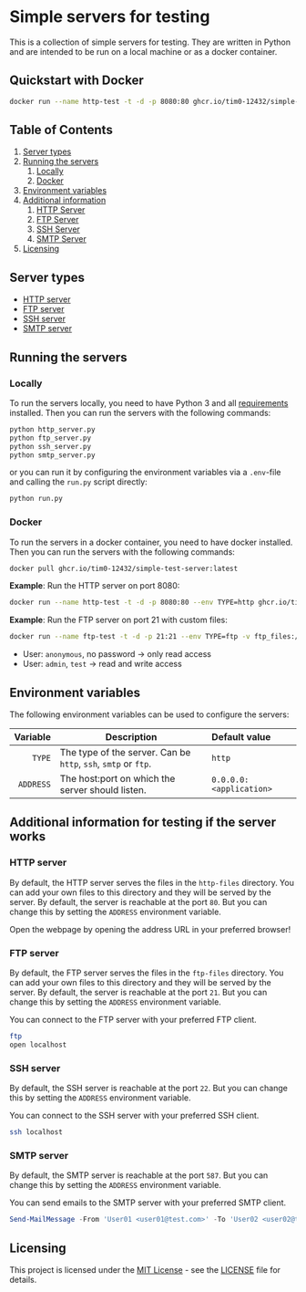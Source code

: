 # Simple servers for testing

This is a collection of simple servers for testing. They are written in Python and are intended to be run on a local machine or as a docker container.

## Quickstart with Docker

```bash
docker run --name http-test -t -d -p 8080:80 ghcr.io/tim0-12432/simple-test-server:latest
```

## Table of Contents

1. [Server types](#server-types)
2. [Running the servers](#running-the-servers)
   1. [Locally](#locally)
   2. [Docker](#docker)
3. [Environment variables](#environment-variables)
4. [Additional information](#additional-information-for-testing-if-the-server-works)
   1. [HTTP Server](#http-server)
   2. [FTP Server](#ftp-server)
   3. [SSH Server](#ssh-server)
   4. [SMTP Server](#smtp-server)
5. [Licensing](#licensing)

## Server types

- [HTTP server](./http_server.py)
- [FTP server](./ftp_server.py)
- [SSH server](./ssh_server.py)
- [SMTP server](./smtp_server.py)

## Running the servers

### Locally

To run the servers locally, you need to have Python 3 and all [requirements](./requirements.txt) installed. Then you can run the servers with the following commands:

```bash
python http_server.py
python ftp_server.py
python ssh_server.py
python smtp_server.py
```

or you can run it by configuring the environment variables via a `.env`-file and calling the `run.py` script directly:

```bash
python run.py
```

### Docker

To run the servers in a docker container, you need to have docker installed. Then you can run the servers with the following commands:

```bash
docker pull ghcr.io/tim0-12432/simple-test-server:latest
```

**Example**: Run the HTTP server on port 8080:

```bash
docker run --name http-test -t -d -p 8080:80 --env TYPE=http ghcr.io/tim0-12432/simple-test-server:latest
```

**Example**: Run the FTP server on port 21 with custom files:

```bash
docker run --name ftp-test -t -d -p 21:21 --env TYPE=ftp -v ftp_files:/app/ftp-files ghcr.io/tim0-12432/simple-test-server:latest
```

- User: `anonymous`, no password -> only read access
- User: `admin`, `test` -> read and write access

## Environment variables

The following environment variables can be used to configure the servers:

|   Variable | Description | Default value |
| ---------: | ----------- | :------------ |
|     `TYPE` | The type of the server. Can be `http`, `ssh`, `smtp` or `ftp`. | `http` |
|  `ADDRESS` | The host:port on which the server should listen. | `0.0.0.0:<application>` |

## Additional information for testing if the server works

### HTTP server

By default, the HTTP server serves the files in the `http-files` directory. You can add your own files to this directory and they will be served by the server.
By default, the server is reachable at the port `80`. But you can change this by setting the `ADDRESS` environment variable.

Open the webpage by opening the address URL in your preferred browser!

### FTP server

By default, the FTP server serves the files in the `ftp-files` directory. You can add your own files to this directory and they will be served by the server.
By default, the server is reachable at the port `21`. But you can change this by setting the `ADDRESS` environment variable.

You can connect to the FTP server with your preferred FTP client.

```bash
ftp
open localhost
```

### SSH server

By default, the SSH server is reachable at the port `22`. But you can change this by setting the `ADDRESS` environment variable.

You can connect to the SSH server with your preferred SSH client.

```bash
ssh localhost
```

### SMTP server

By default, the SMTP server is reachable at the port `587`. But you can change this by setting the `ADDRESS` environment variable.

You can send emails to the SMTP server with your preferred SMTP client.

```powershell
Send-MailMessage -From 'User01 <user01@test.com>' -To 'User02 <user02@test.com>' -Subject 'Test mail' -Body 'This is a test message.' -SmtpServer '127.0.0.1' -Port 587
```

## Licensing

This project is licensed under the [MIT License](https://en.wikipedia.org/wiki/MIT_License) - see the [LICENSE](./LICENSE.md) file for details.
